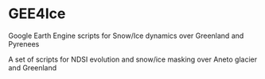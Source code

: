 # GEE4Ice
Google Earth Engine scripts for Snow/Ice dynamics over Greenland and Pyrenees

A set of scripts for NDSI evolution and snow/ice masking over Aneto glacier and Greenland
